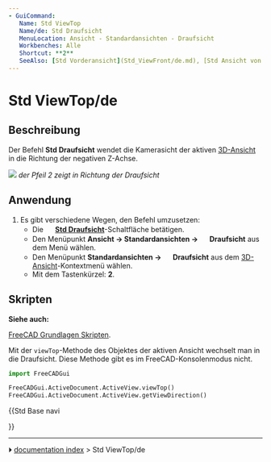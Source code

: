 ```yaml
---
- GuiCommand:
   Name: Std ViewTop
   Name/de: Std Draufsicht
   MenuLocation: Ansicht - Standardansichten - Draufsicht
   Workbenches: Alle
   Shortcut: **2**
   SeeAlso: [Std Vorderansicht](Std_ViewFront/de.md), [Std Ansicht von rechts](Std_ViewRight.md)
---
```


# Std ViewTop/de

## Beschreibung

Der Befehl **Std Draufsicht** wendet die Kamerasicht der aktiven [3D-Ansicht](3D_view/de.md) in die Richtung der negativen Z-Achse.

![](images/FreeCAD_views_front.svg ) 
*der Pfeil 2 zeigt in Richtung der Draufsicht*

## Anwendung

1.  Es gibt verschiedene Wegen, den Befehl umzusetzen:
    -   Die **<img src="images/Std_ViewTop.svg" width=16px> [Std Draufsicht](Std_ViewTop/de.md)**-Schaltfläche betätigen.
    -   Den Menüpunkt **Ansicht → Standardansichten → <img src="images/Std_ViewTop.svg" width=16px> Draufsicht** aus dem Menü wählen.
    -   Den Menüpunkt **Standardansichten → <img src="images/Std_ViewTop.svg" width=16px> Draufsicht** aus dem [3D-Ansicht](3D_view/de.md)-Kontextmenü wählen.
    -   Mit dem Tastenkürzel: **2**.

## Skripten


**Siehe auch:**

[FreeCAD Grundlagen Skripten](FreeCAD_Scripting_Basics/de.md).

Mit der `viewTop`-Methode des Objektes der aktiven Ansicht wechselt man in die Draufsicht. Diese Methode gibt es im FreeCAD-Konsolenmodus nicht.


```python
import FreeCADGui

FreeCADGui.ActiveDocument.ActiveView.viewTop()
FreeCADGui.ActiveDocument.ActiveView.getViewDirection()
```





{{Std Base navi

}}



---
⏵ [documentation index](../README.md) > Std ViewTop/de
